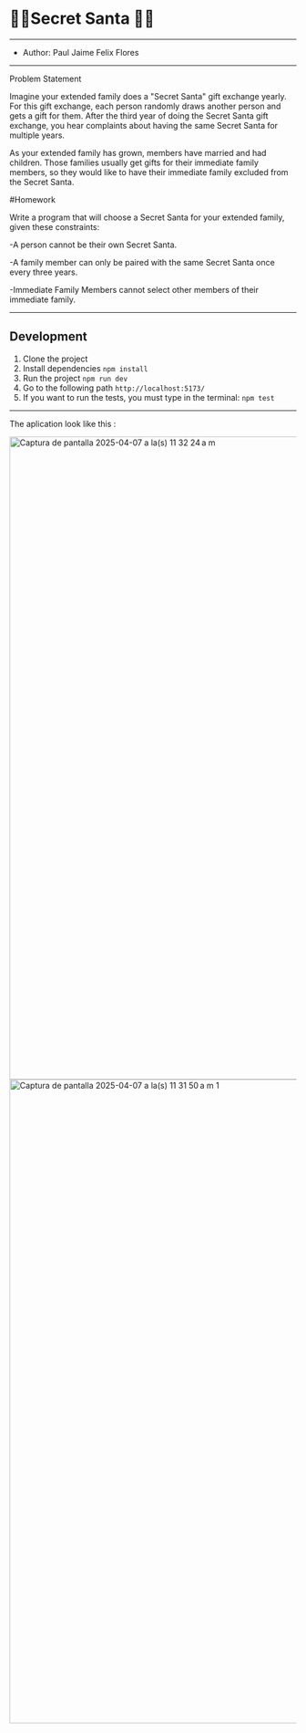 # 🎅🏻Secret Santa 🎅🏻
* ** *****************************************************************************************************************************************

* Author:  Paul Jaime Felix Flores

* ** *****************************************************************************************************************************************

Problem Statement

Imagine your extended family does a "Secret Santa" gift exchange yearly. For this gift
exchange, each person randomly draws another person and gets a gift for them.
After the third year of doing the Secret Santa gift exchange, you hear complaints about having
the same Secret Santa for multiple years.

As your extended family has grown, members have married and had children. Those families
usually get gifts for their immediate family members, so they would like to have their immediate
family excluded from the Secret Santa.

#Homework

Write a program that will choose a Secret Santa for your extended family, given these
constraints:

-A person cannot be their own Secret Santa.

-A family member can only be paired with the same Secret Santa once every three years.

-Immediate Family Members cannot select other members of their immediate family.
   
* ** *****************************************************************************************************************************************
## Development
1. Clone the project
2. Install dependencies ```npm install```
3. Run the project ```npm run dev```
4. Go to the following path ```http://localhost:5173/```
5. If you want to run the tests, you must type in the terminal: ```npm test```


* ** *****************************************************************************************************************************************
The aplication look like this :

<img width="1127" alt="Captura de pantalla 2025-04-07 a la(s) 11 32 24 a m" src="https://github.com/user-attachments/assets/b87ec616-e5c9-4bea-b8b2-0a5eabc23a2c" />
<img width="1129" alt="Captura de pantalla 2025-04-07 a la(s) 11 31 50 a m  1" src="https://github.com/user-attachments/assets/147f65a1-48d7-4692-b4df-432ebc623333" />


